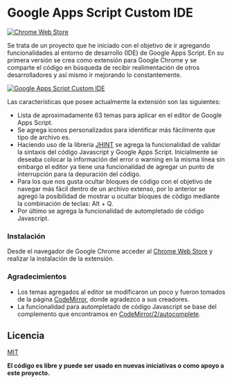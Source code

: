 # Google Apps Script Custom IDE
[![Chrome Web Store](https://img.shields.io/badge/Google%20Apps%20Script-Custom%20IDE-blue)](https://github.com/rubendariosanchez/Google-Apps-Script-Custom-IDE)

Se trata de un proyecto que he iniciado con el objetivo de ir agregando funcionalidades al entorno de desarrollo (IDE) de Google Apps Script. En su primera versión se crea como extensión para Google Chrome y se comparte el código en búsqueda de recibir realimentación de otros desarrolladores y así mismo ir mejorando lo constantemente.


[![Google Apps Script Custom IDE](https://lh3.googleusercontent.com/-R0iiRiUVyMw/Xtq1N_DBezI/AAAAAAAAJSk/w7e7wkOR4xwtvmy8Y592m0TM-ue48VOHACK8BGAsYHg/s0/secondPhoto.png)](https://github.com/rubendariosanchez/Google-Apps-Script-Custom-IDE)


Las características que posee actualmente la extensión son las siguientes:


  - Lista de aproximadamente 63 temas para aplicar en el editor de Google Apps Script.
  - Se agrega iconos personalizados para identificar más fácilmente que tipo de archivo es.
  - Haciendo uso de la librería [JHINT](https://jshint.com/) se agrega la funcionalidad de validar la sintaxis del código Javascript y Google Apps Script. Inicialmente se deseaba colocar la información del error o warning en la misma línea sin embargo el editor ya tiene una funcionalidad de agregar un punto de interrupción para la depuración del código.
  - Para los que nos gusta ocultar bloques de código con el objetivo de navegar más fácil dentro de un archivo extenso, por lo anterior se agregó la posibilidad de mostrar u ocultar bloques de código mediante la combinación de teclas: Alt + Q.
  - Por último se agrega la funcionalidad de autompletado de código Javascript. 


### Instalación


Desde el navegador de Google Chrome acceder al [Chrome Web Store](https://github.com/rubendariosanchez/Google-Apps-Script-Custom-IDE) y realizar la instalación de la extensión.


### Agradecimientos


- Los temas agregados al editor se modificaron un poco y fueron tomados de la página [CodeMirror](https://codemirror.net/demo/theme.html), donde agradezco a sus creadores.
- La funcionalidad para autompletado de código Javascript se base del complemento que encontramos en [CodeMirror/2/autocomplete](https://codemirror.net/2/demo/complete.html).


Licencia
----


[MIT](https://opensource.org/licenses/MIT)




**El código es libre y puede ser usado en nuevas iniciativas o como apoyo a este proyecto.**